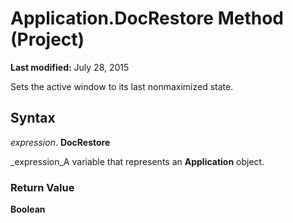 
# Application.DocRestore Method (Project)

 **Last modified:** July 28, 2015

Sets the active window to its last nonmaximized state.

## Syntax

 _expression_. **DocRestore**

 _expression_A variable that represents an  **Application** object.


### Return Value

 **Boolean**

